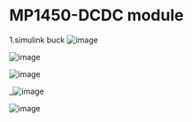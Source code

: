 # MP1450-DCDC module

1.simulink
buck 
![image](https://github.com/user-attachments/assets/a6d009ae-3212-4650-b573-a0251373af79)


![image](https://github.com/user-attachments/assets/b8712bc9-d945-49c7-b045-e3a1aa8951c5)


![image](https://github.com/user-attachments/assets/57e706f0-554f-4168-a8be-18f9969be20b)




_![image](https://github.com/user-attachments/assets/bbf0707b-dd67-455b-915e-f2a0001d446c)




![image](https://github.com/user-attachments/assets/67310443-5ec5-4223-a3bb-30e0278440a0)



